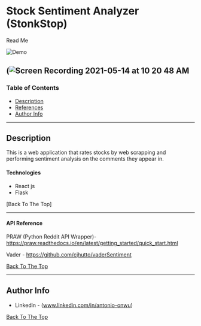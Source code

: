 

# Stock Sentiment Analyzer (StonkStop)
Read Me 


![Demo](https://user-images.githubusercontent.com/43736225/118315783-8fd64380-b4bb-11eb-8484-615de30fa84c.png)


(![Screen Recording 2021-05-14 at 10 20 48 AM](https://user-images.githubusercontent.com/43736225/118414867-b25b8e80-b66c-11eb-8ff1-357dc699a5e4.gif)
---

### Table of Contents


- [Description](#description)
- [References](#references)
- [Author Info](#author-info)

---

## Description

This is a web application that rates stocks by web scrapping and performing sentiment analysis on the comments they appear in.  
#### Technologies

- React js
- Flask

[Back To The Top] 

---

#### API Reference
PRAW (Python Reddit API Wrapper)- https://praw.readthedocs.io/en/latest/getting_started/quick_start.html

Vader - https://github.com/cjhutto/vaderSentiment

[Back To The Top](#read-me-template)


---

## Author Info

- Linkedin - (www.linkedin.com/in/antonio-onwu)

[Back To The Top](#read-me-template)

